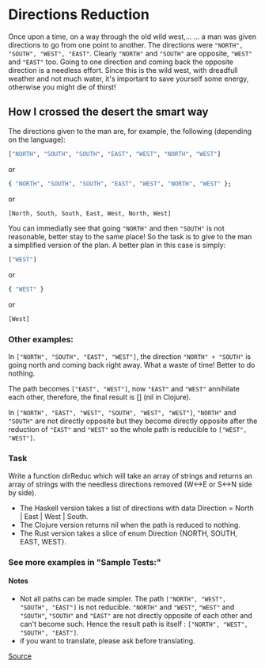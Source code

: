# Directions Reduction

Once upon a time, on a way through the old wild west,…
… a man was given directions to go from one point to another.
The directions were `"NORTH", "SOUTH", "WEST", "EAST"`. Clearly
`"NORTH"` and `"SOUTH"` are opposite, `"WEST"` and `"EAST"` too.
Going to one direction and coming back the opposite direction is
a needless effort. Since this is the wild west, with dreadfull
weather and not much water, it's important to save yourself some
energy, otherwise you might die of thirst!

## How I crossed the desert the smart way

The directions given to the man are, for example, the following
(depending on the language):

```bash
["NORTH", "SOUTH", "SOUTH", "EAST", "WEST", "NORTH", "WEST"]
```

or

```bash
{ "NORTH", "SOUTH", "SOUTH", "EAST", "WEST", "NORTH", "WEST" };
```

or

```bash
[North, South, South, East, West, North, West]
```

You can immediatly see that going `"NORTH"` and then `"SOUTH"` is not
reasonable, better stay to the same place! So the task is to give to
the man a simplified version of the plan. A better plan in this case is
simply:

```bash
["WEST"]
```

or

```bash
{ "WEST" }
```

or

```bash
[West]
```

### Other examples:

In `["NORTH", "SOUTH", "EAST", "WEST"]`, the direction `"NORTH" + "SOUTH"`
is going north and coming back right away. What a waste of time! Better to
do nothing.

The path becomes `["EAST", "WEST"]`, now `"EAST"` and `"WEST"` annihilate
each other, therefore, the final result is [] (nil in Clojure).

In `["NORTH", "EAST", "WEST", "SOUTH", "WEST", "WEST"]`, `"NORTH"` and `"SOUTH"`
are not directly opposite but they become directly opposite after the reduction
of `"EAST"` and `"WEST"` so the whole path is reducible to `["WEST", "WEST"]`.

### Task

Write a function dirReduc which will take an array of strings and returns an array
of strings with the needless directions removed (W<->E or S<->N side by side).

*   The Haskell version takes a list of directions with data Direction =
    North | East | West | South.
*   The Clojure version returns nil when the path is reduced to nothing.
*   The Rust version takes a slice of enum Direction {NORTH, SOUTH, EAST, WEST}.

### See more examples in "Sample Tests:"

#### Notes

*   Not all paths can be made simpler. The path `["NORTH", "WEST", "SOUTH", "EAST"]`
    is not reducible. `"NORTH"` and `"WEST"`, `"WEST"` and `"SOUTH"`, `"SOUTH"` and
    `"EAST"` are not directly opposite of each other and can't become such. Hence the
    result path is itself : `["NORTH", "WEST", "SOUTH", "EAST"]`.
*   if you want to translate, please ask before translating.

[Source](https://www.codewars.com/kata/550f22f4d758534c1100025a/train/python)